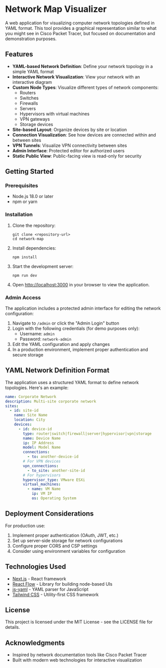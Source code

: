 # Network Map Visualizer

A web application for visualizing computer network topologies defined in YAML format. This tool provides a graphical representation similar to what you might see in Cisco Packet Tracer, but focused on documentation and demonstration purposes.

## Features

- **YAML-based Network Definition**: Define your network topology in a simple YAML format
- **Interactive Network Visualization**: View your network with an interactive diagram
- **Custom Node Types**: Visualize different types of network components:
  - Routers
  - Switches
  - Firewalls
  - Servers
  - Hypervisors with virtual machines
  - VPN gateways
  - Storage devices
- **Site-based Layout**: Organize devices by site or location
- **Connection Visualization**: See how devices are connected within and between sites
- **VPN Tunnels**: Visualize VPN connectivity between sites
- **Admin Interface**: Protected editor for authorized users
- **Static Public View**: Public-facing view is read-only for security

## Getting Started

### Prerequisites

- Node.js 18.0 or later
- npm or yarn

### Installation

1. Clone the repository:
   ```
   git clone <repository-url>
   cd network-map
   ```

2. Install dependencies:
   ```
   npm install
   ```

3. Start the development server:
   ```
   npm run dev
   ```

4. Open [http://localhost:3000](http://localhost:3000) in your browser to view the application.

### Admin Access

The application includes a protected admin interface for editing the network configuration:

1. Navigate to `/admin` or click the "Admin Login" button
2. Login with the following credentials (for demo purposes only):
   - Username: `admin`
   - Password: `network-admin`
3. Edit the YAML configuration and apply changes
4. In a production environment, implement proper authentication and secure storage

## YAML Network Definition Format

The application uses a structured YAML format to define network topologies. Here's an example:

```yaml
name: Corporate Network
description: Multi-site corporate network
sites:
  - id: site-id
    name: Site Name
    location: City
    devices:
      - id: device-id
        type: router|switch|firewall|server|hypervisor|vpn|storage
        name: Device Name
        ip: IP Address
        model: Model Name
        connections:
          - to: another-device-id
        # For VPN devices
        vpn_connections:
          - to_site: another-site-id
        # For hypervisors
        hypervisor_type: VMware ESXi
        virtual_machines:
          - name: VM Name
            ip: VM IP
            os: Operating System
```

## Deployment Considerations

For production use:

1. Implement proper authentication (OAuth, JWT, etc.)
2. Set up server-side storage for network configurations
3. Configure proper CORS and CSP settings
4. Consider using environment variables for configuration

## Technologies Used

- [Next.js](https://nextjs.org/) - React framework
- [React Flow](https://reactflow.dev/) - Library for building node-based UIs
- [js-yaml](https://github.com/nodeca/js-yaml) - YAML parser for JavaScript
- [Tailwind CSS](https://tailwindcss.com/) - Utility-first CSS framework

## License

This project is licensed under the MIT License - see the LICENSE file for details.

## Acknowledgments

- Inspired by network documentation tools like Cisco Packet Tracer
- Built with modern web technologies for interactive visualization

